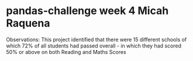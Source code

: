 # pandas-challenge week 4 Micah Raquena

Observations:
This project identified that there were 15 different schools of which 72% of all students had passed overall - in which they had scored 50% or above on both Reading and Maths Scores
